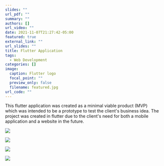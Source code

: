 ```yaml
---
slides: ""
url_pdf: ""
summary: ""
authors: []
url_video: ""
date: 2021-11-07T21:27:42-05:00
featured: true
external_link: ""
url_slides: ""
title: Flutter Application
tags:
  - Web Development
categories: []
image:
  caption: Flutter logo
  focal_point: ""
  preview_only: false
  filename: featured.jpg
url_code: ""
---
```

This flutter application was created as a minimal viable product (MVP) which was intended to be a prototype to test the client's business idea. The project was created in flutter due to the client's need for both a mobile application and a website in the future. 

![](screenshot_20211107_212149_com.saleti.saleti.jpg)

![](screenshot_20211107_212233_com.saleti.saleti.jpg)

![](screenshot_20211107_212156_com.saleti.saleti.jpg)

![](screenshot_20211107_212239_com.saleti.saleti.jpg)

